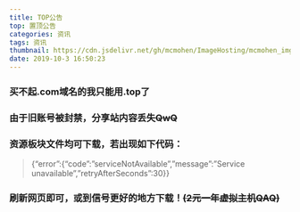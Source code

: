```yaml
---
title: TOP公告
top: 置顶公告
categories: 资讯
tags: 资讯
thumbnail: https://cdn.jsdelivr.net/gh/mcmohen/ImageHosting/mcmohen_img喇叭2.jpg
date: 2019-10-3 16:50:23
---
```



### 买不起.com域名的我只能用.top了

### 由于旧账号被封禁，分享站内容丢失~~QwQ~~

<!--### 分享站若不能打开请使用这个链接->[备用](https://mcmohen.imfast.io/)-->

### 资源板块文件均可下载，若出现如下代码：

> {“error”:{“code”:”serviceNotAvailable”,”message”:”Service unavailable”,”retryAfterSeconds”:30}}

### 刷新网页即可，或到信号更好的地方下载！~~(2元一年虚拟主机QAQ)~~

